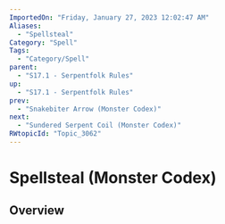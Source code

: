 ```yaml
---
ImportedOn: "Friday, January 27, 2023 12:02:47 AM"
Aliases:
  - "Spellsteal"
Category: "Spell"
Tags:
  - "Category/Spell"
parent:
  - "S17.1 - Serpentfolk Rules"
up:
  - "S17.1 - Serpentfolk Rules"
prev:
  - "Snakebiter Arrow (Monster Codex)"
next:
  - "Sundered Serpent Coil (Monster Codex)"
RWtopicId: "Topic_3062"
---
```

# Spellsteal (Monster Codex)
## Overview
